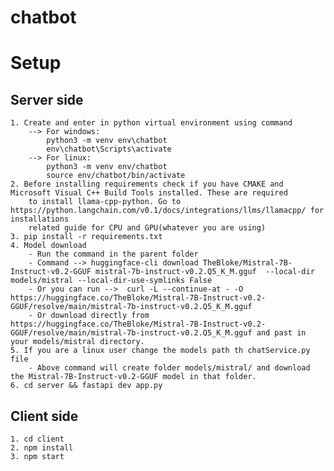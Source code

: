 # chatbot

# Setup
## Server side
    1. Create and enter in python virtual environment using command
        --> For windows:
            python3 -m venv env\chatbot
            env\chatbot\Scripts\activate
        --> For linux:
            python3 -m venv env/chatbot
            source env/chatbot/bin/activate
    2. Before installing requirements check if you have CMAKE and Microsoft Visual C++ Build Tools installed. These are required 
        to install llama-cpp-python. Go to https://python.langchain.com/v0.1/docs/integrations/llms/llamacpp/ for installations
        related guide for CPU and GPU(whatever you are using)
    3. pip install -r requirements.txt
    4. Model download
        - Run the command in the parent folder
        - Command --> huggingface-cli download TheBloke/Mistral-7B-Instruct-v0.2-GGUF mistral-7b-instruct-v0.2.Q5_K_M.gguf  --local-dir models/mistral --local-dir-use-symlinks False
        - Or you can run -->  curl -L --continue-at - -O https://huggingface.co/TheBloke/Mistral-7B-Instruct-v0.2-GGUF/resolve/main/mistral-7b-instruct-v0.2.Q5_K_M.gguf
        - Or download directly from https://huggingface.co/TheBloke/Mistral-7B-Instruct-v0.2-GGUF/resolve/main/mistral-7b-instruct-v0.2.Q5_K_M.gguf and past in your models/mistral directory.
    5. If you are a linux user change the models path th chatService.py file
        - Above command will create folder models/mistral/ and download the Mistral-7B-Instruct-v0.2-GGUF model in that folder.
    6. cd server && fastapi dev app.py

## Client side
    1. cd client
    2. npm install
    3. npm start